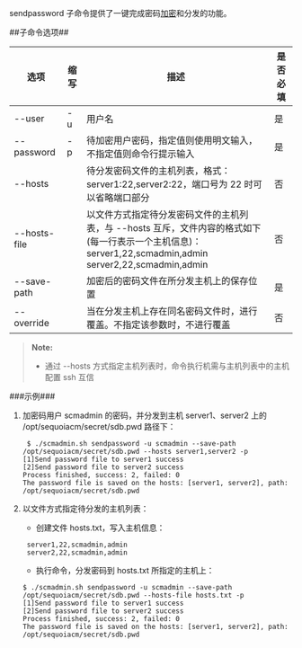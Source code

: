 sendpassword 子命令提供了一键完成密码[加密][encrypt]和分发的功能。

##子命令选项##

|选项 |缩写 | 描述                                                                                                                    |是否必填|
|-----------|-----|-----------------------------------------------------------------------------------------------------------------------|--------|
|--user| -u | 用户名                                                                                                                   |是 |
|--password| -p| 待加密用户密码，指定值则使用明文输入，不指定值则命令行提示输入                                                                                       |是 |
|--hosts| | 待分发密码文件的主机列表，格式：server1:22,server2:22，端口号为 22 时可以省略端口部分                                                               |否 |
|--hosts-file | | 以文件方式指定待分发密码文件的主机列表，与 --hosts 互斥，文件内容的格式如下(每一行表示一个主机信息)：<br> server1,22,scmadmin,admin <br> server2,22,scmadmin,admin |否 |
|--save-path| | 加密后的密码文件在所分发主机上的保存位置                                                                                                  |是 |
|--override | | 当在分发主机上存在同名密码文件时，进行覆盖。不指定该参数时，不进行覆盖                                                                                   |否 |


> **Note:**
>
>  * 通过 --hosts 方式指定主机列表时，命令执行机需与主机列表中的主机配置 ssh 互信
>


###示例###

1. 加密码用户 scmadmin 的密码，并分发到主机 server1、server2 上的 /opt/sequoiacm/secret/sdb.pwd 路径下：

   ```lang-javascript
    $ ./scmadmin.sh sendpassword -u scmadmin --save-path /opt/sequoiacm/secret/sdb.pwd --hosts server1,server2 -p
   [1]Send password file to server1 success
   [2]Send password file to server2 success
   Process finished, success: 2, failed: 0
   The password file is saved on the hosts: [server1, server2], path: /opt/sequoiacm/secret/sdb.pwd 
   ```
2. 以文件方式指定待分发的主机列表：

   - 创建文件 hosts.txt，写入主机信息：
   
   ```lang-javascript
    server1,22,scmadmin,admin
    server2,22,scmadmin,admin
   ```
   
   - 执行命令，分发密码到 hosts.txt 所指定的主机上：
   
   ```lang-javascript
   $ ./scmadmin.sh sendpassword -u scmadmin --save-path /opt/sequoiacm/secret/sdb.pwd --hosts-file hosts.txt -p
   [1]Send password file to server1 success
   [2]Send password file to server2 success
   Process finished, success: 2, failed: 0
   The password file is saved on the hosts: [server1, server2], path: /opt/sequoiacm/secret/sdb.pwd 
   ```


[encrypt]:Maintainance/Tools/Scmadmin/encrypt.md